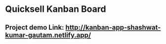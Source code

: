# Quicksell Kanban Board

## Project demo Link: http://kanban-app-shashwat-kumar-gautam.netlify.app/
 



 
 
